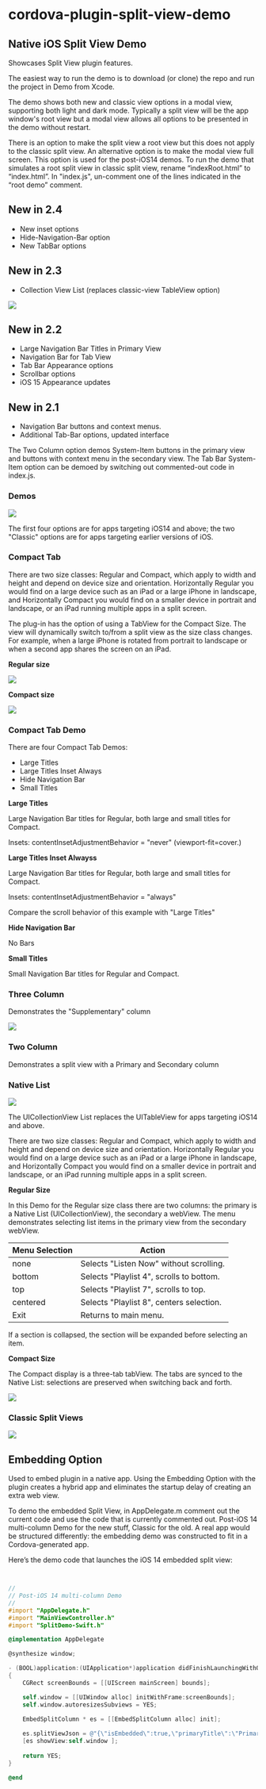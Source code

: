 # cordova-plugin-split-view-demo

## Native iOS Split View Demo

Showcases Split View plugin features.

The easiest way to run the demo is to download (or clone) the repo and run the project in Demo from Xcode. 


The demo shows both new and classic view options in a modal view, supporting both light and dark mode. Typically a split view will be the app window's root view but a modal view allows all options to be presented in the demo without restart. 

There is an option to make the split view a root view but this does not apply to the classic split view. An alternative option is to make the modal view full screen.  This option is used for the post-iOS14 demos. 
To run the demo that simulates a root split view in classic split view, rename “indexRoot.html” to “index.html”. In "index.js", un-comment one of the lines indicated in the “root demo” comment.

## New in 2.4
* New inset options
* Hide-Navigation-Bar option
* New TabBar options

## New in 2.3
* Collection View List (replaces classic-view TableView option)

![ ](https://raw.githubusercontent.com/j-crosson/cordova-plugin-split-view-demo/main/images/collectionViewFull.png)

## New in 2.2
* Large Navigation Bar Titles in Primary View
* Navigation Bar for Tab View
* Tab Bar Appearance options
* Scrollbar  options
* iOS 15 Appearance updates

## New in 2.1
* Navigation Bar buttons and context menus. 
* Additional Tab-Bar options, updated interface

The Two Column option demos System-Item buttons in the primary view and buttons with context menu in the secondary view. 
The Tab Bar System-Item option can be demoed by switching out commented-out code in index.js.


### Demos
![ ](https://raw.githubusercontent.com/j-crosson/cordova-plugin-split-view-demo/main/images/demoselections.png)

The first four options are for apps targeting iOS14 and above; the two "Classic" options are for apps targeting earlier versions of iOS.

### Compact Tab

There are two size classes: Regular and Compact, which apply to width and height and depend on device size and orientation.  Horizontally Regular you would find on a large device such as an iPad or a large iPhone in landscape, and Horizontally Compact you would find on a smaller device in portrait and landscape, or an iPad running multiple apps in a split screen.  

The plug-in has the option of using a TabView for the Compact Size. The view will dynamically switch to/from a split view as the size class changes.  For example, when a large iPhone is rotated from portrait to landscape or when a second app shares the screen on an iPad. 


**Regular size**

![ ](https://raw.githubusercontent.com/j-crosson/cordova-plugin-split-view/main/images/regulariPad.png)

**Compact size**

![ ](https://raw.githubusercontent.com/j-crosson/cordova-plugin-split-view/main/images/compactiPad.png)


### Compact Tab Demo


There are four Compact Tab Demos:
* Large Titles 
* Large Titles Inset Always 
* Hide Navigation Bar 
* Small Titles 

**Large Titles**
 
 Large Navigation Bar titles for Regular, both large and small titles for Compact.
 
 Insets:  contentInsetAdjustmentBehavior = "never"  (viewport-fit=cover.)
 
 
**Large Titles Inset Alwayss** 

 Large Navigation Bar titles for Regular, both large and small titles for Compact.
 
 Insets: contentInsetAdjustmentBehavior = "always" 
 
 Compare the scroll behavior of this example with "Large Titles"


**Hide Navigation Bar**
 
 No Bars
 

**Small Titles**

 Small Navigation Bar titles for Regular and Compact.



### Three Column

Demonstrates the "Supplementary" column

![ ](https://raw.githubusercontent.com/j-crosson/cordova-plugin-split-view-demo/main/images/threeview.png)


### Two Column

Demonstrates a split view with a  Primary and Secondary column

### Native List

![ ](https://raw.githubusercontent.com/j-crosson/cordova-plugin-split-view-demo/main/images/collectionViewFull.png)

The UICollectionView List replaces the UITableView for apps targeting iOS14 and above.

There are two size classes: Regular and Compact, which apply to width and height and depend on device size and orientation.  Horizontally Regular you would find on a large device such as an iPad or a large iPhone in landscape, and Horizontally Compact you would find on a smaller device in portrait and landscape, or an iPad running multiple apps in a split screen.  

**Regular Size**

In this Demo for the Regular size class there are two columns: the primary is a Native List (UICollectionView), the secondary a webView. The menu demonstrates selecting list items in the primary view from the secondary webView.  

| Menu Selection | Action |
| --- | --- | 
| none |  Selects "Listen Now" without scrolling. | 
| bottom | Selects "Playlist 4", scrolls to bottom. | 
| top | Selects  "Playlist 7", scrolls to top. | 
| centered | Selects  "Playlist 8", centers selection. | 
| Exit | Returns to main menu. | 


If a section is collapsed, the section will be expanded before selecting an item.

**Compact Size**

The Compact display is a three-tab tabView.  The tabs are synced to the Native List:  selections are preserved when switching back and forth.

![ ](https://raw.githubusercontent.com/j-crosson/cordova-plugin-split-view-demo/main/images/collectionViewSplit.png)

### Classic Split Views
![ ](https://raw.githubusercontent.com/j-crosson/cordova-plugin-split-view-demo/main/images/landsc.png)


## Embedding Option 


Used to embed plugin in a native app.  Using the Embedding Option with the plugin creates a hybrid app and eliminates the startup delay of creating an extra web view. 

To demo the embedded Split View, in AppDelegate.m comment out the current code and use the code that is currently commented out.  Post-iOS 14 multi-column Demo for the new stuff, Classic for the old.   A real app would be structured differently: the embedding demo was constructed to fit in a Cordova-generated app. 

Here’s the demo code that launches the iOS 14 embedded split view:


```objective-c


//
// Post-iOS 14 multi-column Demo
//
#import "AppDelegate.h"
#import "MainViewController.h"
#import "SplitDemo-Swift.h"

@implementation AppDelegate

@synthesize window;

- (BOOL)application:(UIApplication*)application didFinishLaunchingWithOptions:(NSDictionary*)launchOptions
{
    CGRect screenBounds = [[UIScreen mainScreen] bounds];

    self.window = [[UIWindow alloc] initWithFrame:screenBounds];
    self.window.autoresizesSubviews = YES;

    EmbedSplitColumn * es = [[EmbedSplitColumn alloc] init];
     
    es.splitViewJson = @"{\"isEmbedded\":true,\"primaryTitle\":\"Primary\",\"primaryURL\":\"indexTriple.html\",\"topColumnForCollapsingToProposedTopColumn\":\"primary\", \"secondaryTitle\":\"Secondary\",\"secondaryURL\":\"indexTriple2.html\", \"Style\":\"tripleColumn\",\"backgroundColorLight\":[228,228,228,1],\"backgroundColorDark\":[30,30,30,1], \"showsSecondaryOnlyButton\":true,\"preferredDisplayMode\":\"twoBesideSecondary\",\"supplementaryTitle\":\"Supplementary\"}";
    [es showView:self.window ];
    
    return YES;
}

@end

```

